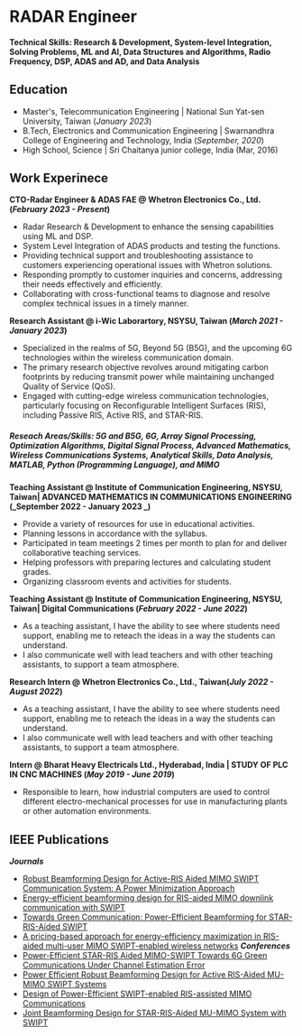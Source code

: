 # RADAR Engineer
#### Technical Skills: Research & Development, System-level Integration, Solving Problems, ML and AI, Data Structures and Algorithms, Radio Frequency, DSP, ADAS and AD, and Data Analysis

## Education
- Master's, Telecommunication Engineering | National Sun Yat-sen University, Taiwan (_January 2023_)
- B.Tech,  Electronics and Communication Engineering | Swarnandhra College of Engineering and Technology, India (_September, 2020_)
- High School, Science | Sri Chaitanya junior college, India (Mar, 2016)

## Work Experinece
**CTO-Radar Engineer & ADAS FAE @ Whetron Electronics Co., Ltd. (_February 2023 - Present_)**
-  Radar Research & Development to enhance the sensing capabilities using ML and DSP.
-  System Level Integration of ADAS products and testing the functions.
-  Providing technical support and troubleshooting assistance to customers experiencing operational issues with Whetron solutions.
-  Responding promptly to customer inquiries and concerns, addressing their needs effectively and efficiently.
-  Collaborating with cross-functional teams to diagnose and resolve complex technical issues in a timely manner.

**Research Assistant @ i-Wic Laborartory, NSYSU, Taiwan (_March 2021 - January 2023_)**
- Specialized in the realms of 5G, Beyond 5G (B5G), and the upcoming 6G technologies within the wireless communication domain.
- The primary research objective revolves around mitigating carbon footprints by reducing transmit power while maintaining unchanged Quality of Service (QoS).
- Engaged with cutting-edge wireless communication technologies, particularly focusing on Reconfigurable Intelligent Surfaces (RIS), including Passive RIS, Active RIS, and STAR-RIS.
##### Reseach Areas/Skills: 5G and B5G, 6G, Array Signal Processing, Optimization Algorithms, Digital Signal Process, Advanced Mathematics, Wireless Communications Systems, Analytical Skills, Data Analysis, MATLAB, Python (Programming Language), and MIMO

**Teaching Assistant @ Institute of Communication Engineering, NSYSU, Taiwan| ADVANCED MATHEMATICS IN COMMUNICATIONS ENGINEERING (_September 2022 - January 2023 _)**
- Provide a variety of resources for use in educational activities.
- Planning lessons in accordance with the syllabus.
- Participated in team meetings 2 times per month to plan for and deliver collaborative teaching services.
- Helping professors with preparing lectures and calculating student grades.
- Organizing classroom events and activities for students.

**Teaching Assistant @ Institute of Communication Engineering, NSYSU, Taiwan| Digital Communications (_February 2022 - June 2022_)**
- As a teaching assistant, I have the ability to see where students need support, enabling me to reteach the ideas in a way the students can understand.
- I also communicate well with lead teachers and with other teaching assistants, to support a team atmosphere.

**Research Intern @ Whetron Electronics Co., Ltd., Taiwan(_July 2022 - August 2022_)**
- As a teaching assistant, I have the ability to see where students need support, enabling me to reteach the ideas in a way the students can understand.
- I also communicate well with lead teachers and with other teaching assistants, to support a team atmosphere.

**Intern @ Bharat Heavy Electricals Ltd., Hyderabad, India | STUDY OF PLC IN CNC MACHINES (_May 2019 - June 2019_)**
- Responsible to learn, how industrial computers are used to control different electro-mechanical processes for use in manufacturing plants or other automation environments.

## IEEE Publications
***Journals***
- [Robust Beamforming Design for Active-RIS Aided MIMO SWIPT Communication System: A Power Minimization Approach](https://doi.org/10.1109/TWC.2023.3321959)
- [Energy-efficient beamforming design for RIS-aided MIMO downlink communication with SWIPT](https://doi.org/10.1109/TGCN.2023.3273031)
- [Towards Green Communication: Power-Efficient Beamforming for STAR-RIS-Aided SWIPT](https://doi.org/10.1109/TGCN.2024.3370555)
- [A pricing-based approach for energy-efficiency maximization in RIS-aided multi-user MIMO SWIPT-enabled wireless networks](https://doi.org/10.1109/ACCESS.2022.3158486)
***Conferences***
- [Power-Efficient STAR-RIS Aided MIMO-SWIPT Towards 6G Green Communications Under Channel Estimation Error](https://doi.org/10.1109/GLOBECOM54140.2023.10437454)
- [Power Efficient Robust Beamforming Design for Active RIS-Aided MU-MIMO SWIPT Systems](https://doi.org/10.1109/ICC45041.2023.10278844)
- [Design of Power-Efficient SWIPT-enabled RIS-assisted MIMO Communications](https://doi.org/10.1109/GLOBECOM48099.2022.10001355)
- [Joint Beamforming Design for STAR-RIS-Aided MU-MIMO System with SWIPT](https://doi.org/10.1109/ICCWorkshops57953.2023.10283600)
